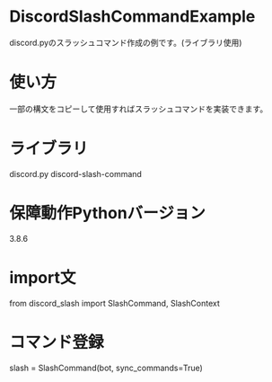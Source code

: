 # DiscordSlashCommandExample
discord.pyのスラッシュコマンド作成の例です。(ライブラリ使用)

# 使い方
一部の構文をコピーして使用すればスラッシュコマンドを実装できます。

# ライブラリ
discord.py
discord-slash-command

# 保障動作Pythonバージョン
3.8.6

# import文
from discord_slash import SlashCommand, SlashContext

# コマンド登録
slash = SlashCommand(bot, sync_commands=True)
